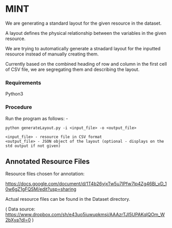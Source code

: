 # MINT

  We are generating a standard layout for the given resource in the dataset.

  A layout defines the physical relationship between the variables in the given resource.

  We are trying to automatically generate a stnadard layout for the inputted resource instead of manually creating them.

  Currently based on the combined heading of row and column in the first cell of CSV file, we are segregating them and describing the layout.

### Requirements

  Python3

### Procedure

  Run the program as follows: -

    python generateLayout.py -i <input_file> -o <output_file>

    <input_file> - resource file in CSV format
    <output_file> - JSON object of the layout (optional - displays on the std output if not given)

## Annotated Resource Files

  Resource files chosen for annotation:

  https://docs.google.com/document/d/1T4b26yjxTw5u7IPfw7lp4Zg46Bi_vD_10w6gZ1gFQSM/edit?usp=sharing

  Actual resource files can be found in the Dataset directory.

  ( Data source: https://www.dropbox.com/sh/e43uo5iuwupkmsj/AAAzrTJI5UPAKqlQOm_W2bXya?dl=0 )